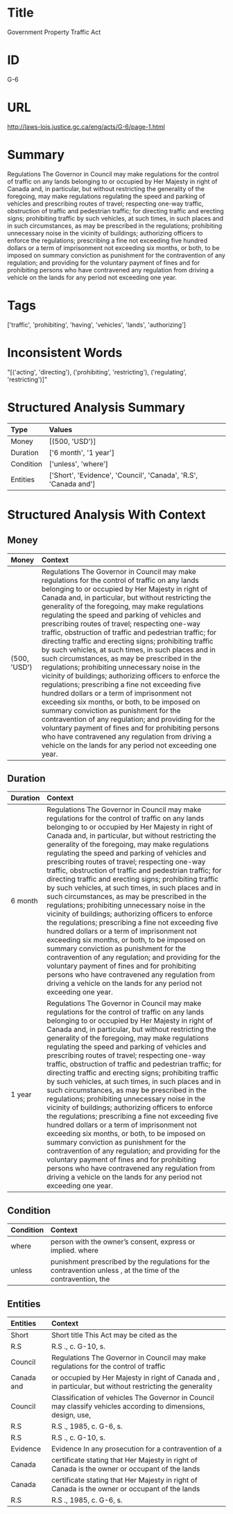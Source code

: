 # Title
Government Property Traffic Act


# ID
G-6

# URL
http://laws-lois.justice.gc.ca/eng/acts/G-6/page-1.html


# Summary
Regulations The Governor in Council may make regulations for the control of traffic on any lands belonging to or occupied by Her Majesty in right of Canada and, in particular, but without restricting the generality of the foregoing, may make regulations regulating the speed and parking of vehicles and prescribing routes of travel; respecting one-way traffic, obstruction of traffic and pedestrian traffic; for directing traffic and erecting signs; prohibiting traffic by such vehicles, at such times, in such places and in such circumstances, as may be prescribed in the regulations; prohibiting unnecessary noise in the vicinity of buildings; authorizing officers to enforce the regulations; prescribing a fine not exceeding five hundred dollars or a term of imprisonment not exceeding six months, or both, to be imposed on summary conviction as punishment for the contravention of any regulation; and providing for the voluntary payment of fines and for prohibiting persons who have contravened any regulation from driving a vehicle on the lands for any period not exceeding one year.


# Tags
['traffic', 'prohibiting', 'having', 'vehicles', 'lands', 'authorizing']


# Inconsistent Words
"[('acting', 'directing'), ('prohibiting', 'restricting'), ('regulating', 'restricting')]"


# Structured Analysis Summary
| Type      | Values                                                          |
|:----------|:----------------------------------------------------------------|
| Money     | [(500, 'USD')]                                                  |
| Duration  | ['6 month', '1 year']                                           |
| Condition | ['unless', 'where']                                             |
| Entities  | ['Short', 'Evidence', 'Council', 'Canada', 'R.S', 'Canada and'] |


# Structured Analysis With Context
 


## Money
| Money        | Context                                                                                                                                                                                                                                                                                                                                                                                                                                                                                                                                                                                                                                                                                                                                                                                                                                                                                                                                                                                                                                                                                                                          |
|:-------------|:---------------------------------------------------------------------------------------------------------------------------------------------------------------------------------------------------------------------------------------------------------------------------------------------------------------------------------------------------------------------------------------------------------------------------------------------------------------------------------------------------------------------------------------------------------------------------------------------------------------------------------------------------------------------------------------------------------------------------------------------------------------------------------------------------------------------------------------------------------------------------------------------------------------------------------------------------------------------------------------------------------------------------------------------------------------------------------------------------------------------------------|
| (500, 'USD') | Regulations The Governor in Council may make regulations for the control of traffic on any lands belonging to or occupied by Her Majesty in right of Canada and, in particular, but without restricting the generality of the foregoing, may make regulations regulating the speed and parking of vehicles and prescribing routes of travel; respecting one-way traffic, obstruction of traffic and pedestrian traffic; for directing traffic and erecting signs; prohibiting traffic by such vehicles, at such times, in such places and in such circumstances, as may be prescribed in the regulations; prohibiting unnecessary noise in the vicinity of buildings; authorizing officers to enforce the regulations; prescribing a fine not exceeding five hundred dollars or a term of imprisonment not exceeding six months, or both, to be imposed on summary conviction as punishment for the contravention of any regulation; and providing for the voluntary payment of fines and for prohibiting persons who have contravened any regulation from driving a vehicle on the lands for any period not exceeding one year. |


## Duration
| Duration   | Context                                                                                                                                                                                                                                                                                                                                                                                                                                                                                                                                                                                                                                                                                                                                                                                                                                                                                                                                                                                                                                                                                                                          |
|:-----------|:---------------------------------------------------------------------------------------------------------------------------------------------------------------------------------------------------------------------------------------------------------------------------------------------------------------------------------------------------------------------------------------------------------------------------------------------------------------------------------------------------------------------------------------------------------------------------------------------------------------------------------------------------------------------------------------------------------------------------------------------------------------------------------------------------------------------------------------------------------------------------------------------------------------------------------------------------------------------------------------------------------------------------------------------------------------------------------------------------------------------------------|
| 6 month    | Regulations The Governor in Council may make regulations for the control of traffic on any lands belonging to or occupied by Her Majesty in right of Canada and, in particular, but without restricting the generality of the foregoing, may make regulations regulating the speed and parking of vehicles and prescribing routes of travel; respecting one-way traffic, obstruction of traffic and pedestrian traffic; for directing traffic and erecting signs; prohibiting traffic by such vehicles, at such times, in such places and in such circumstances, as may be prescribed in the regulations; prohibiting unnecessary noise in the vicinity of buildings; authorizing officers to enforce the regulations; prescribing a fine not exceeding five hundred dollars or a term of imprisonment not exceeding six months, or both, to be imposed on summary conviction as punishment for the contravention of any regulation; and providing for the voluntary payment of fines and for prohibiting persons who have contravened any regulation from driving a vehicle on the lands for any period not exceeding one year. |
| 1 year     | Regulations The Governor in Council may make regulations for the control of traffic on any lands belonging to or occupied by Her Majesty in right of Canada and, in particular, but without restricting the generality of the foregoing, may make regulations regulating the speed and parking of vehicles and prescribing routes of travel; respecting one-way traffic, obstruction of traffic and pedestrian traffic; for directing traffic and erecting signs; prohibiting traffic by such vehicles, at such times, in such places and in such circumstances, as may be prescribed in the regulations; prohibiting unnecessary noise in the vicinity of buildings; authorizing officers to enforce the regulations; prescribing a fine not exceeding five hundred dollars or a term of imprisonment not exceeding six months, or both, to be imposed on summary conviction as punishment for the contravention of any regulation; and providing for the voluntary payment of fines and for prohibiting persons who have contravened any regulation from driving a vehicle on the lands for any period not exceeding one year. |


## Condition
| Condition   | Context                                                                                                       |
|:------------|:--------------------------------------------------------------------------------------------------------------|
| where       | person with the owner’s consent, express or implied. where                                                    |
| unless      | punishment prescribed by the regulations for the contravention unless , at the time of the contravention, the |


## Entities
| Entities   | Context                                                                                                         |
|:-----------|:----------------------------------------------------------------------------------------------------------------|
| Short      | Short title This Act may be cited as the                                                                        |
| R.S        | R.S ., c. G-10, s.                                                                                              |
| Council    | Regulations The Governor in  Council may make regulations for the control of traffic                            |
| Canada and | or occupied by Her Majesty in right of Canada and , in particular, but without restricting the generality       |
| Council    | Classification of vehicles The Governor in  Council may classify vehicles according to dimensions, design, use, |
| R.S        | R.S ., 1985, c. G-6, s.                                                                                         |
| R.S        | R.S ., c. G-10, s.                                                                                              |
| Evidence   | Evidence In any prosecution for a contravention of a                                                            |
| Canada     | certificate stating that Her Majesty in right of Canada is the owner or occupant of the lands                   |
| Canada     | certificate stating that Her Majesty in right of Canada is the owner or occupant of the lands                   |
| R.S        | R.S ., 1985, c. G-6, s.                                                                                         |


